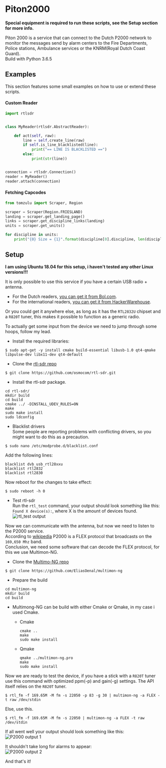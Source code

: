 # Piton2000

**Special equipment is required to run these scripts, see the Setup section for more info.**

Piton 2000 is a service that can connect to the Dutch P2000 network to monitor the messages send by alarm centers to the Fire Departments, Police stations, Ambulance services or the KNRM(Royal Dutch Coast Guard).  
Build with Python 3.6.5

## Examples
This section features some small examples on how to use or extend these scripts.

#### Custom Reader
```Python
import rtlsdr


class MyReader(rtlsdr.AbstractReader):

    def act(self, raw):
        line = self.create_line(raw)
        if self.is_line_blacklisted(line):
            print("== LINE IS BLACKLISTED ==")
        else:
            print(str(line))


connection = rtlsdr.Connection()
reader = MyReader()
reader.attach(connection)
```

#### Fetching Capcodes
```Python
from tomzulu import Scraper, Region

scraper = Scraper(Region.FRIESLAND)
landing = scraper.get_landing_page()
links = scraper.get_discipline_links(landing)
units = scraper.get_units()

for discipline in units:
    print("{0} Size = {1}".format(discipline[0].discipline, len(discipline)))
```

## Setup
**I am using Ubuntu 18.04 for this setup, i haven't tested any other Linux versions!!!**

It is only possible to use this service if you have a certain USB radio + antenna.  
- For the Dutch readers, [you can get it from  Bol.com][1].  
- For the international readers, [you can get it from  HackerWarehouse][2].  

Or you could get it anywhere else, as long as it has the `RTL2832U` chipset and a `R820T` tuner, this makes it possible to function as a generic radio.  

To actually get some input from the device we need to jump through some hoops, follow my lead.  

- Install the required libraries:
```console
$ sudo apt-get -y install cmake build-essential libusb-1.0 qt4-qmake libpulse-dev libx11-dev qt4-default
```
- Clone the [rtl-sdr repo][3]
```console
$ git clone https://github.com/osmocom/rtl-sdr.git
```

- Install the rtl-sdr package.
```console
cd rtl-sdr/
mkdir build
cd build
cmake ../ -DINSTALL_UDEV_RULES=ON
make
sudo make install
sudo ldconfig
```

- Blacklist drivers  
Some people are reporting problems with conflicting drivers, so you might want to do this as a precaution.  
```console
$ sudo nano /etc/modprobe.d/blacklist.conf
```
Add the following lines:
```console
blacklist dvb_usb_rtl28xxu
blacklist rtl2832
blacklist rtl2830
```
Now reboot for the changes to take effect:
```console
$ sudo reboot -h 0
```

- Test rtl-sdr  
Run the `rtl_test` command, your output should look something like this:  
`Found X device(s):`, where X is the amount of devices found.
![rtl_test output][4]


Now we can communicate with the antenna, but now we need to listen to the P2000 service.  
According to [wikipedia][5] P2000 is a FLEX protocol that broadcasts on the `169,650 Mhz` band.  
Conclusion, we need some software that can decode the FLEX protocol, for this we use Multimon-NG.  

- Clone the [Multimo-NG repo][6]
```console
$ git clone https://github.com/EliasOenal/multimon-ng
```

- Prepare the build
```console
cd multimon-ng
mkdir build
cd build
```
- Multimong-NG can be build with either Cmake or Qmake, in my case i used Cmake.

  - Cmake
    ```console
    cmake ..
    make
    sudo make install
    ```
  - Qmake
    ```console
    qmake ../multimon-ng.pro
    make
    sudo make install
    ```

Now we are ready to test the device, if you have a stick with a `R820T` tuner use this command with optimized ppm(-p) and gain(-g) settings. The API itself relies on the `R820T` tuner.
```console
$ rtl_fm -f 169.65M -M fm -s 22050 -p 83 -g 30 | multimon-ng -a FLEX -t raw /dev/stdin
```
Else, use this.
```console
$ rtl_fm -f 169.65M -M fm -s 22050 | multimon-ng -a FLEX -t raw /dev/stdin
```

If all went well your output should look something like this:  
![P2000 output 1][7]  

It shouldn't take long for alarms to appear:  
![P2000 output 2][8]

And that's it!






[1]: https://www.bol.com/nl/p/mini-usb-2-0-digitale-dvb-t-tv-stick-ondersteunt-fm-dab-820t2-sdr/9200000077112563/
[2]: https://hackerwarehouse.com/product/rtlsdr/
[3]: https://github.com/osmocom/rtl-sdr
[4]: https://i.imgur.com/CqHmhw3.png
[5]: https://nl.wikipedia.org/wiki/P2000_(netwerk)
[6]: https://github.com/EliasOenal/multimon-ng
[7]: https://i.imgur.com/H7WRYXj.png
[8]: https://i.imgur.com/mg5I2Be.png
